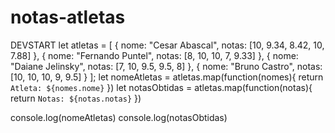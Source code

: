 # notas-atletas
DEVSTART
let atletas = [
 {
   nome: "Cesar Abascal",
   notas: [10, 9.34, 8.42, 10, 7.88]
 },
 {
   nome: "Fernando Puntel",
   notas:  [8, 10, 10, 7, 9.33]
 },
 {
   nome: "Daiane Jelinsky",
   notas: [7, 10, 9.5, 9.5, 8]
 },
 {
   nome: "Bruno Castro",
   notas: [10, 10, 10, 9, 9.5]
 }
];
let nomeAtletas = atletas.map(function(nomes){
return `Atleta: ${nomes.nome}`
})
let notasObtidas = atletas.map(function(notas){
return `Notas: ${notas.notas}`
})

console.log(nomeAtletas)
console.log(notasObtidas)
